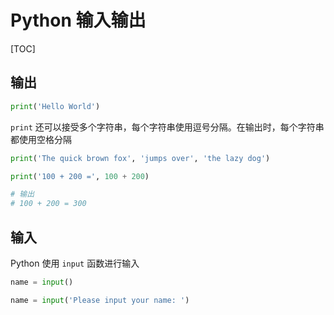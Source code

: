 # Python 输入输出

[TOC]

## 输出

```python
print('Hello World')
```

`print` 还可以接受多个字符串，每个字符串使用逗号分隔。在输出时，每个字符串都使用空格分隔

```python
print('The quick brown fox', 'jumps over', 'the lazy dog')
```

```python
print('100 + 200 =', 100 + 200)

# 输出
# 100 + 200 = 300
```

## 输入

Python 使用 `input` 函数进行输入


```python
name = input()

name = input('Please input your name: ')
```


